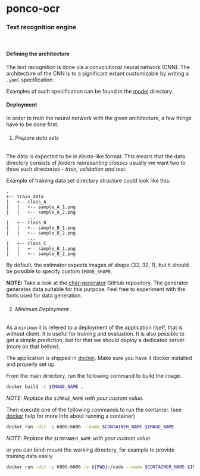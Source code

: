 # ponco-ocr

### Text recognition engine

<br>

#### Defining the architecture

The text recognition is done via a convolutional neural network (CNN).
The architecture of the CNN is to a significant extant customizable
by writing a `.yaml` specification.

Examples of such specification can be found in the [model](src/data/architectures)
directory.


#### Deployment

In order to train the neural network with the given architecture,
a few things have to be done first.

1) ###### Prepare data sets

The data is expected to be in *Keras*-like format. This means
that the data directory consists of *folders representing classes*
usually we want two to three such directories - *train, validation
and test*.


Example of training data set directory structure could look like this:

```
.
+-- train_data
|   +-- class_A
|   |   +-- sample_A_1.png
|   |   +-- sample_A_2.png
        ...
|   +-- class_B
|   |   +-- sample_B_1.png
|   |   +-- sample_B_2.png
        ...
|   +-- class_C
|   |   +-- sample_B_1.png
|   |   +-- sample_B_2.png
```

By default, the estimator expects images of shape (32, 32, 1), but it should be possible
to specify custom `IMAGE_SHAPE`.

**NOTE:** Take a look at the [char-generator](https://github.com/CermakM/char-generator) GitHub repository.
The generator generates data suitable for this purpose. Feel free to experiment with the fonts
used for data generation.


2) ###### Minimum Deployment

As a `minimum` it is refered to a deployment of the application itself, that is without client.
It is useful for training and evaluation. It is also possible to get a simple prediction, but for that we should deploy
a dedicated server (more on that bellow).

The application is shipped in [docker](https://www.docker.com/).
Make sure you have it docker installed and properly set up.

From the main directory, run the following command to build the image.

```bash
docker build -t $IMAGE_NAME .
```

*NOTE: Replace the `$IMAGE_NAME` with your custom value.*

Then execute one of the following commands to run the container.
(see [docker](https://ww.docker.com/) help for more info about running a container)

```bash
docker run -dit -p 6006:6006 --name $CONTAINER_NAME $IMAGE_NAME
```

*NOTE: Replace the `$CONTANER_NAME` with your custom value.*

or you can bind-mount the working directory, for example to provide training data easily

```bash
docker run -dit -p 6006:6006 -v ${PWD}:/code --name $CONTAINER_NAME $IMAGE_NAME
```
